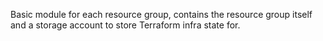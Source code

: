 Basic module for each resource group, contains the resource group itself and a storage account to store Terraform infra state for. 